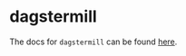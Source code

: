 # dagstermill

The docs for `dagstermill` can be found
[here](https://docs.dagster.io/apidocs/libraries/dagstermill).

